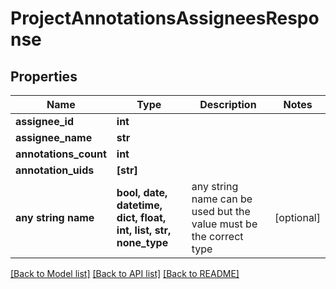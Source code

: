 # ProjectAnnotationsAssigneesResponse


## Properties
Name | Type | Description | Notes
------------ | ------------- | ------------- | -------------
**assignee_id** | **int** |  | 
**assignee_name** | **str** |  | 
**annotations_count** | **int** |  | 
**annotation_uids** | **[str]** |  | 
**any string name** | **bool, date, datetime, dict, float, int, list, str, none_type** | any string name can be used but the value must be the correct type | [optional]

[[Back to Model list]](../README.md#documentation-for-models) [[Back to API list]](../README.md#documentation-for-api-endpoints) [[Back to README]](../README.md)


